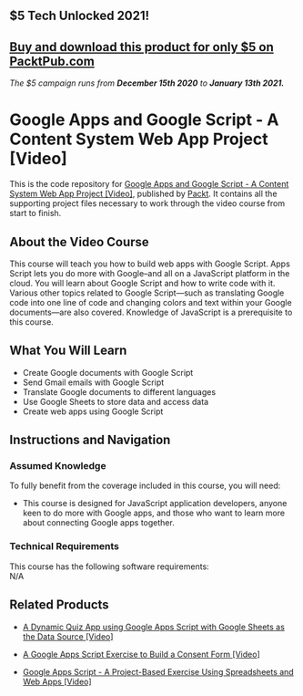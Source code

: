 ## $5 Tech Unlocked 2021!
[Buy and download this product for only $5 on PacktPub.com](https://www.packtpub.com/)
-----
*The $5 campaign         runs from __December 15th 2020__ to __January 13th 2021.__*




# Google Apps and Google Script - A Content System Web App Project [Video]
This is the code repository for [Google Apps and Google Script - A Content System Web App Project [Video]](https://www.packtpub.com/application-development/google-apps-and-google-script-content-system-web-app-project-video), published by [Packt](https://www.packtpub.com/?utm_source=github). It contains all the supporting project files necessary to work through the video course from start to finish.
## About the Video Course
This course will teach you how to build web apps with Google Script. Apps Script lets you do more with Google–and all on a JavaScript platform in the cloud. You will learn about Google Script and how to write code with it. Various other topics related to Google Script—such as translating Google code into one line of code and changing colors and text within your Google documents—are also covered. Knowledge of JavaScript is a prerequisite to this course.

<H2>What You Will Learn</H2>
<DIV class=book-info-will-learn-text>
<UL>
<LI> Create Google documents with Google Script</LI>
<LI> Send Gmail emails with Google Script</LI>
<LI> Translate Google documents to different languages</LI>
<LI> Use Google Sheets to store data and access data</LI>
<LI> Create web apps using Google Script</LI>

</UL></DIV>

## Instructions and Navigation
### Assumed Knowledge
To fully benefit from the coverage included in this course, you will need:<br/>
<DIV class=book-info-will-learn-text>
<UL>
<LI> This course is designed for JavaScript application developers, anyone keen to do more with Google apps, and those who want to learn more about connecting Google apps together.</LI>
</UL>
<DIV>

### Technical Requirements
This course has the following software requirements:<br/>
N/A

## Related Products
* [A Dynamic Quiz App using Google Apps Script with Google Sheets as the Data Source [Video]](https://www.packtpub.com/application-development/dynamic-quiz-app-using-google-apps-script-google-sheets-data-source-video)

* [A Google Apps Script Exercise to Build a Consent Form [Video]](https://www.packtpub.com/application-development/google-apps-script-exercise-build-consent-form-video)

* [Google Apps Script - A Project-Based Exercise Using Spreadsheets and Web Apps [Video]](https://www.packtpub.com/application-development/google-apps-script-project-based-exercise-using-spreadsheets-and-web-apps-vi)
